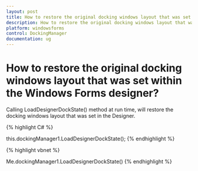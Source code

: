 ```yaml
---
layout: post
title: How to restore the original docking windows layout that was set within the Windows Forms designer | Windows Forms | Syncfusion
description: How to restore the original docking windows layout that was set within the Windows Forms designer
platform: windowsforms
control: DockingManager
documentation: ug
---
```



# How to restore the original docking windows layout that was set within the Windows Forms designer?

Calling LoadDesignerDockState() method at run time, will restore the docking windows layout that was set in the Designer.


{% highlight C# %}

this.dockingManager1.LoadDesignerDockState();
{% endhighlight %}

{% highlight vbnet %}

Me.dockingManager1.LoadDesignerDockState()
{% endhighlight %}


